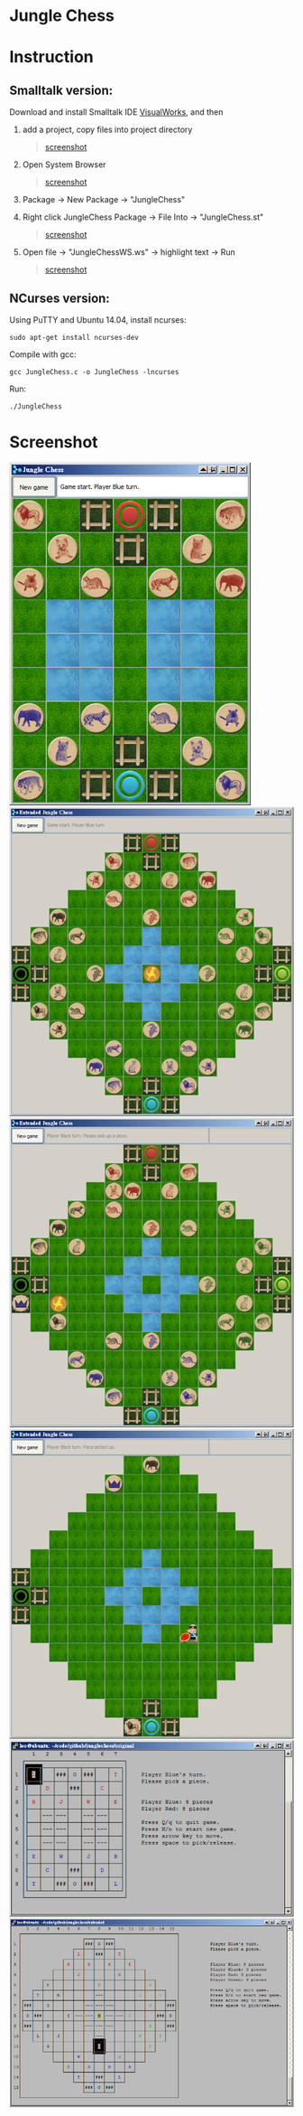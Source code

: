 # Jungle Chess

# Instruction
## Smalltalk version:
Download and install Smalltalk IDE [VisualWorks](http://www.cincomsmalltalk.com/main/developer-community/trying-cincom-smalltalk/try-cincom-smalltalk/), and then

1. add a project, copy files into project directory

	> [screenshot](/screenshots/step1.png)

2. Open System Browser

	> [screenshot](/screenshots/step2.png)

3. Package -> New Package -> "JungleChess"
4. Right click JungleChess Package -> File Into -> "JungleChess.st"

	> [screenshot](/screenshots/step4.png)

6. Open file -> "JungleChessWS.ws" -> highlight text -> Run

	> [screenshot](/screenshots/step6.png)

## NCurses version:
Using PuTTY and Ubuntu 14.04, install ncurses:
```
sudo apt-get install ncurses-dev
```
Compile with gcc:
```
gcc JungleChess.c -o JungleChess -lncurses
```
Run:
```
./JungleChess
```

# Screenshot
![ss1](/screenshots/ss1.png)
![ss2](/screenshots/ss2.png)
![ss3](/screenshots/ss3.png)
![ss4](/screenshots/ss4.png)
![ss5](/screenshots/ss5.png)
![ss6](/screenshots/ss6.png)
